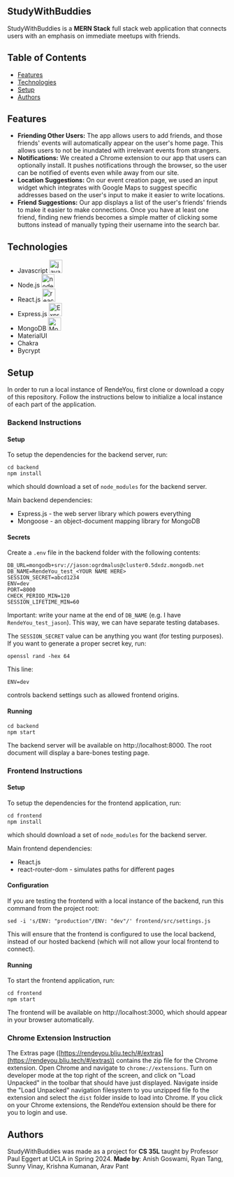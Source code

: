 ## StudyWithBuddies
StudyWithBuddies is a **MERN Stack** full stack web application that connects users with an emphasis on immediate meetups with friends.


## Table of Contents
- [Features](https://github.com/SunnyGotSkillz/study-with-buddies/#features)
- [Technologies](https://github.com/SunnyGotSkillz/study-with-buddies/#technologies)
- [Setup](https://github.com/SunnyGotSkillz/study-with-buddies/#setup)
- [Authors](https://github.com/SunnyGotSkillz/study-with-buddies/#authors)

## Features

- **Friending Other Users:** The app allows users to add friends, and those friends' events will automatically appear on the user's home page. This allows users to not be inundated with irrelevant events from strangers.
- **Notifications:** We created a Chrome extension to our app that users can optionally install. It pushes notifications through the browser, so the user can be notified of events even while away from our site.
- **Location Suggestions:** On our event creation page, we used an input widget which integrates with Google Maps to suggest specific addresses based on the user's input to make it easier to write locations.
- **Friend Suggestions:** Our app displays a list of the user's friends' friends to make it easier to make connections. Once you have at least one friend, finding new friends becomes a simple matter of clicking some buttons instead of manually typing their username into the search bar.

## Technologies
 - Javascript <img src="https://seeklogo.com/images/J/javascript-logo-8892AEFCAC-seeklogo.com.png" alt="javascript" width="30px">
 - Node.js <img src="https://seeklogo.com/images/N/nodejs-logo-FBE122E377-seeklogo.com.png" alt="node.js" width="30px">
 - React.js <img src="https://cdn4.iconfinder.com/data/icons/logos-3/600/React.js_logo-512.png" alt="react.js" width="30px">
 - Express.js <img src="https://www.sohamkamani.com/static/65137ed3c844d05124dcfdab28263c21/38cea/express-routing-logo.png" alt="Express.js" height="30px">
 - MongoDB <img src="https://upload.wikimedia.org/wikipedia/commons/thumb/e/eb/MongoDB_Logo.png/1598px-MongoDB_Logo.png?20180423174357" alt="MongoDB" height="30px">
 - MaterialUI
 - Chakra
 - Bycrypt

## Setup
In order to run a local instance of RendeYou, first clone or download a copy of this repository. Follow the instructions below to initialize a local instance of each part of the application.

### Backend Instructions
#### Setup
To setup the dependencies for the backend server, run:
```
cd backend
npm install
```
which should download a set of `node_modules` for the backend server.

Main backend dependencies:
- Express.js - the web server library which powers everything
- Mongoose - an object-document mapping library for MongoDB

#### Secrets
Create a `.env` file in the backend folder with the following contents:
```
DB_URL=mongodb+srv://jason:ogrdmalus@cluster0.5dxdz.mongodb.net
DB_NAME=RendeYou_test_<YOUR NAME HERE>
SESSION_SECRET=abcd1234
ENV=dev
PORT=8000
CHECK_PERIOD_MIN=120
SESSION_LIFETIME_MIN=60
```

Important: write your name at the end of `DB_NAME` (e.g. I have `RendeYou_test_jason`). This way, we can have separate testing databases.

The `SESSION_SECRET` value can be anything you want (for testing purposes). If you want to generate a proper secret key, run:
```
openssl rand -hex 64
```

This line:
```
ENV=dev
```
controls backend settings such as allowed frontend origins.

#### Running
```
cd backend
npm start
```
The backend server will be available on http://localhost:8000. The root document will display a bare-bones testing page.

### Frontend Instructions
#### Setup
To setup the dependencies for the frontend application, run:
```
cd frontend
npm install
```
which should download a set of `node_modules` for the backend server.

Main frontend dependencies:
- React.js
- react-router-dom - simulates paths for different pages

#### Configuration
If you are testing the frontend with a local instance of the backend, run this command from the project root:
```
sed -i 's/ENV: "production"/ENV: "dev"/' frontend/src/settings.js
```
This will ensure that the frontend is configured to use the local backend, instead of our hosted backend (which will not allow your local frontend to connect).

#### Running
To start the frontend application, run:
```
cd frontend
npm start
```
The frontend will be available on http://localhost:3000, which should appear in your browser automatically.

### Chrome Extension Instruction
The Extras page ([https://rendeyou.bliu.tech/#/extras](https://rendeyou.bliu.tech/#/extras)) contains the zip file for the Chrome extension. Open Chrome and navigate to `chrome://extensions`. Turn on developer mode at the top right of the screen, and click on "Load Unpacked" in the toolbar that should have just displayed. Navigate inside the "Load Unpacked" navigation filesystem to you unzipped file fo the extension and select the ```dist``` folder inside to load into Chrome. If you click on your Chrome extensions, the RendeYou extension should be there for you to login and use.

## Authors
StudyWithBuddies was made as a project for **CS 35L** taught by Professor Paul Eggert at UCLA in Spring 2024. **Made by**: Anish Goswami, Ryan Tang, Sunny Vinay, Krishna Kumanan, Arav Pant
